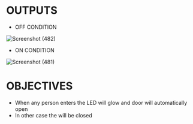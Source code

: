 # OUTPUTS
   * OFF CONDITION
  
  
  ![Screenshot (482)](https://user-images.githubusercontent.com/102905328/164490062-2bd13c2d-e789-479f-babc-a4289e158cde.png)  

   * ON CONDITION
 
   ![Screenshot (481)](https://user-images.githubusercontent.com/102905328/164490252-14f7f02c-5bab-44a2-b637-830137dd47f1.png)


# OBJECTIVES
   * When any person enters the LED will glow and door will automatically open
   * In other case the will be closed
